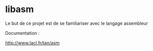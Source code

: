 # libasm
Le but de ce projet est de se familiariser avec le langage assembleur

Documentation :

http://www.lacl.fr/tan/asm